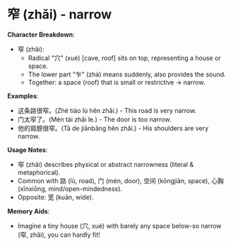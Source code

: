 # **窄 (zhǎi) - narrow**

**Character Breakdown**:  
- 窄 (zhǎi):
  - Radical "穴" (xué) [cave, roof] sits on top, representing a house or space.
  - The lower part "乍" (zhà) means suddenly, also provides the sound.
  - Together: a space (roof) that is small or restrictive → narrow.

**Examples**:  
- 这条路很窄。(Zhè tiáo lù hěn zhǎi.) - This road is very narrow.  
- 门太窄了。(Mén tài zhǎi le.) - The door is too narrow.  
- 他的肩膀很窄。(Tā de jiānbǎng hěn zhǎi.) - His shoulders are very narrow.

**Usage Notes**:  
- 窄 (zhǎi) describes physical or abstract narrowness (literal & metaphorical).  
- Common with 路 (lù, road), 门 (mén, door), 空间 (kōngjiān, space), 心胸 (xīnxiōng, mind/open-mindedness).  
- Opposite: 宽 (kuān, wide).

**Memory Aids**:  
- Imagine a tiny house (穴, xué) with barely any space below-so narrow (窄, zhǎi), you can hardly fit!